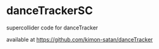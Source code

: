 danceTrackerSC
==============

supercollider code for danceTracker

available at https://github.com/kimon-satan/danceTracker
